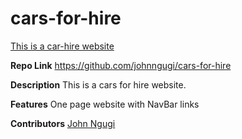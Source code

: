 # cars-for-hire

[This is a car-hire website](http://john-s-car-for-hire.bitballoon.com/)

**Repo Link** https://github.com/johnngugi/cars-for-hire

**Description** This is a cars for hire website.

**Features** One page website with NavBar links

**Contributors** [John Ngugi](https://github.com/johnngugi)
